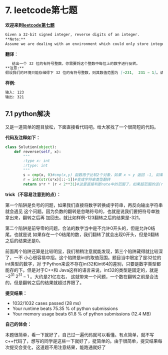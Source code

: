 # 7. leetcode第七题

**欢迎来到[leetcode第七题](https://leetcode-cn.com/problems/reverse-integer/)**

```markdown
Given a 32-bit signed integer, reverse digits of an integer.
**Note:**
Assume we are dealing with an environment which could only store integers within the 32-bit signed integer range: [−231,  231 − 1]. For the purpose of this problem, assume that your function returns 0 when the reversed integer overflows.
```

**翻译**：

```markdown
   给出一个 32 位的有符号整数，你需要将这个整数中每位上的数字进行反转。
**注意:**
假设我们的环境只能存储得下 32 位的有符号整数，则其数值范围为 [−231,  231 − 1]。请根据这个假设，如果反转后整数溢出那么就返回 0。
```

**样例:**

```markdown
输入: 123
输出: 321
```

## 7.1 python解决	

​        又是一道简单的题目放松，下面直接看代码吧。给大家找了一个很简短的代码。

**代码及注释如下：**

```python
class Solution(object):
    def reverse(self, x):
        """
        :type x: int
        :rtype: int
        """
        s = cmp(x, 0)#cmp(x,y) 函数用于比较2个对象，如果 x < y 返回 -1, 如果 x == y 返回 0, 如果 x > y 返回 1。
        r = int(str(s*x)[::-1])#变成字符串类型翻转
        return s*r * (r < 2**31)#这里直接判断note中的范围了，如果超范围的话(r < 2**31)就会成为0，符合题目要求


```

**trick（不容易注意到的点）：**

第一个陷阱是负号的问题，如果我们直接将数字转换成字符串，再反向输出字符串就会遇见 这个问题。因为负数的翻转是忽略符号的，也就是说我们要把符号单独拿出来，翻转之后再 加回去。就比如样例-123翻转之后的结果是-321。

第二个陷阱是前导零的问题，合法的数字当中是不允许0开头的，但是允许0结尾。也就是说 如果存在一个0结尾的数，我们翻转了就会出现0开头，但是0翻转之后的结果还是0。

前面两个陷阱还算是比较明显，我们稍稍注意就能发现，第三个陷阱藏得就比较深了，一不 小心很容易中招。这个陷阱是int的取值范围。题目当中限定了是32位的int类型的数字，对 于Python来说不存在int32和int64的差别，只要是数字类型都能存的下。但是对于C++和 Java这样的语言来说，int32的类型是固定的，就是 $-2^{31}~2^{31}-1$ 。大约是21亿左右， 这就带来一个问题，一个数在翻转之前是合法的，但是翻转之后的结果就超过界限了。

**提交结果：**

- 1032/1032 cases passed (28 ms)
- Your runtime beats 75.35 % of python submissions
- Your memory usage beats 61.8 % of python submissions (12.4 MB)

**自己的体会：**

​	本题很简单，看一下就好了，自己过一遍代码就可以看懂。有点简单，就不写c++代码了，想写的同学是这些一下就好了，挺简单的。由于很简单，提交结果每次提交会变化，这道题不用注意结果，能跑通就好了

